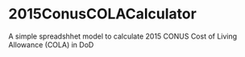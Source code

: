 # 2015ConusCOLACalculator
A simple spreadshhet model to calculate 2015 CONUS Cost of Living Allowance (COLA) in DoD
